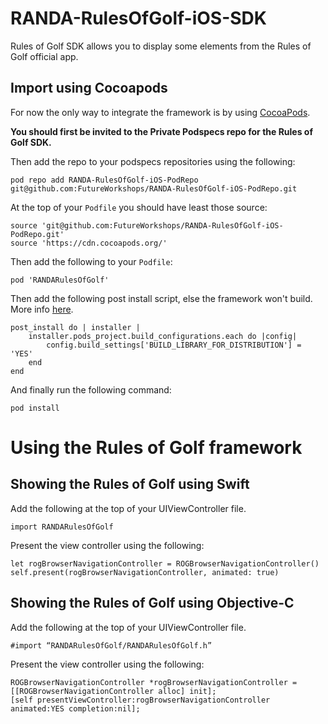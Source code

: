 # RANDA-RulesOfGolf-iOS-SDK

Rules of Golf SDK allows you to display some elements from the Rules of Golf official app.

##  Import using Cocoapods

For now the only way to integrate the framework is by using [CocoaPods](https://cocoapods.org/).

**You should first be invited to the Private Podspecs repo for the Rules of Golf SDK.**

Then add the repo to your podspecs repositories using the following:

```
pod repo add RANDA-RulesOfGolf-iOS-PodRepo git@github.com:FutureWorkshops/RANDA-RulesOfGolf-iOS-PodRepo.git
```

At the top of your `Podfile` you should have least those source:

```
source 'git@github.com:FutureWorkshops/RANDA-RulesOfGolf-iOS-PodRepo.git'
source 'https://cdn.cocoapods.org/'
```

Then add the following to your `Podfile`:

```
pod 'RANDARulesOfGolf'
```

Then add the following post install script, else the framework won't build. More info [here](https://github.com/CocoaPods/CocoaPods/issues/9232).

```
post_install do | installer |
    installer.pods_project.build_configurations.each do |config|
        config.build_settings['BUILD_LIBRARY_FOR_DISTRIBUTION'] = 'YES'
    end
end
```

And finally run the following command:

```
pod install
```


# Using the Rules of Golf framework

## Showing the Rules of Golf using Swift

Add the following at the top of your UIViewController file.

```
import RANDARulesOfGolf
```

Present the view controller using the following:

```
let rogBrowserNavigationController = ROGBrowserNavigationController()  
self.present(rogBrowserNavigationController, animated: true)
```

## Showing the Rules of Golf using Objective-C

Add the following at the top of your UIViewController file.

```
#import “RANDARulesOfGolf/RANDARulesOfGolf.h”
```

Present the view controller using the following:

```
ROGBrowserNavigationController *rogBrowserNavigationController = [[ROGBrowserNavigationController alloc] init];  
[self presentViewController:rogBrowserNavigationController animated:YES completion:nil];
```
